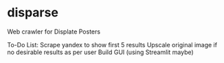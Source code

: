 # disparse
 Web crawler for Displate Posters


To-Do List:
Scrape yandex to show first 5 results
Upscale original image if no desirable results as per user
Build GUI (using Streamlit maybe)

